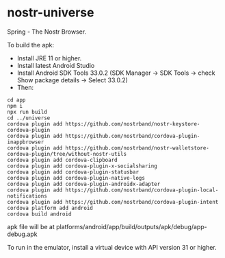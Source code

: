 # nostr-universe

Spring - The Nostr Browser.

To build the apk:

- Install JRE 11 or higher.
- Install latest Android Studio
- Install Android SDK Tools 33.0.2 (SDK Manager -> SDK Tools -> check Show package details -> Select 33.0.2)
- Then:

```
cd app
npm i
npx run build
cd ../universe
cordova plugin add https://github.com/nostrband/nostr-keystore-cordova-plugin
cordova plugin add https://github.com/nostrband/cordova-plugin-inappbrowser
cordova plugin add https://github.com/nostrband/nostr-walletstore-cordova-plugin/tree/without-nostr-utils
cordova plugin add cordova-clipboard
cordova plugin add cordova-plugin-x-socialsharing
cordova plugin add cordova-plugin-statusbar
cordova plugin add cordova-plugin-native-logs
cordova plugin add cordova-plugin-androidx-adapter
cordova plugin add https://github.com/nostrband/cordova-plugin-local-notifications
cordova plugin add https://github.com/nostrband/cordova-plugin-intent
cordova platform add android
cordova build android
```

apk file will be at platforms/android/app/build/outputs/apk/debug/app-debug.apk

To run in the emulator, install a virtual device with API version 31 or higher.